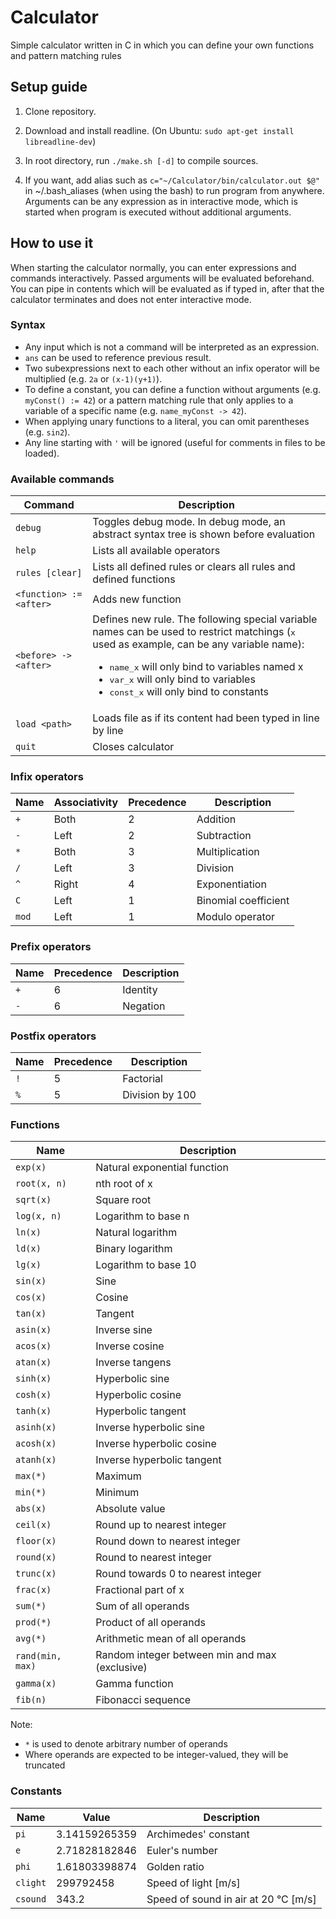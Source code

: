 # Calculator
Simple calculator written in C in which you can define your own functions and pattern matching rules

## Setup guide
1. Clone repository.

2. Download and install readline. (On Ubuntu: ```sudo apt-get install libreadline-dev```)

3. In root directory, run ```./make.sh [-d]``` to compile sources.

4. If you want, add alias such as ```c="~/Calculator/bin/calculator.out $@"``` in ~/.bash_aliases (when using the bash) to run program from anywhere. Arguments can be any expression as in interactive mode, which is started when program is executed without additional arguments.

## How to use it
When starting the calculator normally, you can enter expressions and commands interactively. Passed arguments will be evaluated beforehand. You can pipe in contents which will be evaluated as if typed in, after that the calculator terminates and does not enter interactive mode.

### Syntax
* Any input which is not a command will be interpreted as an expression.
* ```ans``` can be used to reference previous result.
* Two subexpressions next to each other without an infix operator will be multiplied (e.g. ```2a``` or ```(x-1)(y+1)```).
* To define a constant, you can define a function without arguments (e.g. ```myConst() := 42```) or a pattern matching rule that only applies to a variable of a specific name (e.g. ```name_myConst -> 42```).
* When applying unary functions to a literal, you can omit parentheses (e.g. ```sin2```).
* Any line starting with ```'``` will be ignored (useful for comments in files to be loaded).

### Available commands
| Command                     | Description                                                                           |
| ---                         | ---                                                                                   |
| ```debug```                 | Toggles debug mode. In debug mode, an abstract syntax tree is shown before evaluation |
| ```help```                  | Lists all available operators                                                         |
| ```rules [clear]```         | Lists all defined rules or clears all rules and defined functions                     |
| ```<function> := <after>``` | Adds new function                                                                     |
| ```<before> -> <after>```   | Defines new rule. The following special variable names can be used to restrict matchings (<tt>x</tt> used as example, can be any variable name): <ul><li><tt>name_x</tt> will only bind to variables named x</li><li><tt>var_x</tt> will only bind to variables</li><li><tt>const_x</tt> will only bind to constants</li></ul> |
| ```load <path>```           | Loads file as if its content had been typed in line by line                           |
| ```quit```                  | Closes calculator                                                                     |

### Infix operators
| Name      | Associativity | Precedence | Description          |
| ---       | ---           | ---        | ---                  |
| ```+```   | Both          | 2          | Addition             |
| ```-```   | Left          | 2          | Subtraction          |
| ```*```   | Both          | 3          | Multiplication       |
| ```/```   | Left          | 3          | Division             |
| ```^```   | Right         | 4          | Exponentiation       |
| ```C```   | Left          | 1          | Binomial coefficient |
| ```mod``` | Left          | 1          | Modulo operator      |

### Prefix operators
| Name    | Precedence | Description |
| ---     | ---        | ---         |
| ```+``` | 6          | Identity    |
| ```-``` | 6          | Negation    |

### Postfix operators
| Name    | Precedence | Description     |
| ---     | ---        | ---             |
| ```!``` | 5          | Factorial       |
| ```%``` | 5          | Division by 100 |

### Functions
| Name                 | Description                                    |
| ---                  | ---                                            |
| ```exp(x)```         | Natural exponential function                   |
| ```root(x, n)```     | nth root of x                                  |
| ```sqrt(x)```        | Square root                                    |
| ```log(x, n)```      | Logarithm to base n                            |
| ```ln(x)```          | Natural logarithm                              |
| ```ld(x)```          | Binary logarithm                               |
| ```lg(x)```          | Logarithm to base 10                           |
| ```sin(x)```         | Sine                                           |
| ```cos(x)```         | Cosine                                         |
| ```tan(x)```         | Tangent                                        |
| ```asin(x)```        | Inverse sine                                   |
| ```acos(x)```        | Inverse cosine                                 |
| ```atan(x)```        | Inverse tangens                                |
| ```sinh(x)```        | Hyperbolic sine                                |
| ```cosh(x)```        | Hyperbolic cosine                              |
| ```tanh(x)```        | Hyperbolic tangent                             |
| ```asinh(x)```       | Inverse hyperbolic sine                        |
| ```acosh(x)```       | Inverse hyperbolic cosine                      |
| ```atanh(x)```       | Inverse hyperbolic tangent                     |
| ```max(*)```         | Maximum                                        |
| ```min(*)```         | Minimum                                        |
| ```abs(x)```         | Absolute value                                 |
| ```ceil(x)```        | Round up to nearest integer                    |
| ```floor(x)```       | Round down to nearest integer                  |
| ```round(x)```       | Round to nearest integer                       |
| ```trunc(x)```       | Round towards 0 to nearest integer             |
| ```frac(x)```        | Fractional part of x                           |
| ```sum(*)```         | Sum of all operands                            |
| ```prod(*)```        | Product of all operands                        |
| ```avg(*)```         | Arithmetic mean of all operands                |
| ```rand(min, max)``` | Random integer between min and max (exclusive) |
| ```gamma(x)```       | Gamma function                                 |
| ```fib(n)```         | Fibonacci sequence                             |

Note:
* ```*``` is used to denote arbitrary number of operands
* Where operands are expected to be integer-valued, they will be truncated

### Constants
| Name         | Value         | Description                          |
| ---          | ---           | ---                                  |
| ```pi```     | 3.14159265359 | Archimedes' constant                 |
| ```e```      | 2.71828182846 | Euler's number                       |
| ```phi```    | 1.61803398874 | Golden ratio                         |
| ```clight``` | 299792458     | Speed of light [m/s]                 |
| ```csound``` | 343.2         | Speed of sound in air at 20 °C [m/s] |
